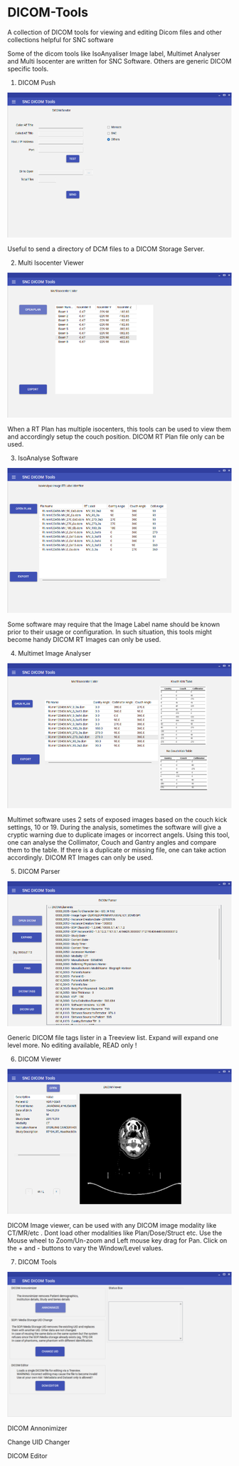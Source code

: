 # DICOM-Tools
A collection of DICOM tools for viewing and editing Dicom files and other collections helpful for SNC software

Some of the dicom tools like IsoAnyaliser Image label, Multimet Analyser and Multi Isocenter are written for SNC Software. Others are generic DICOM specific tools.

1. DICOM Push
   
![DICOM Push](./push.png)

Useful to send a directory of DCM files to a DICOM Storage Server.

2. Multi Isocenter Viewer
   
![Multi Isocenter Viewer](./multiso.png)

When a RT Plan has multiple isocenters, this tools can be used to view them and accordingly setup the couch position.
DICOM RT Plan file only can be used.

3. IsoAnalyse Software
   
![Dicom Labal](./isoAna.png)

Some software may require that the Image Label name should be known prior to their usage or configuration. In such situation, this tools might become handy
DICOM RT Images can only be used.


4. Multimet Image Analyser
   
![Multimet Image Analyser](./mm.png)

Multimet software uses 2 sets of exposed images based on the couch kick settings, 10 or 19. During the analysis, sometimes the software will give a cryptic warning due to duplicate images or incorrect angels. Using this tool, one can analyse the Collimator, Couch and Gantry angles and compare them to the table. If there is a duplicate or missing file, one can take action accordingly.
DICOM RT Images can only be used.


5. DICOM Parser
   
![DICOM Parser](./parser.png)

Generic DICOM file tags lister in a Treeview list. Expand will expand one level more. No editing available, READ only !


6. DICOM Viewer
   
![DICOM Image Viewer](./DcmViewer.png)

DICOM Image viewer, can be used with any DICOM image modality like CT/MR/etc . Dont load other modalities like Plan/Dose/Struct etc. Use the Mouse wheel to Zoom/Un-zoom and Left mouse key drag for Pan. Click on the + and - buttons to vary the Window/Level values.


7. DICOM Tools

![DICOM Tools](./Tools.png)

DICOM Annonimizer  

Change UID Changer

DICOM Editor




